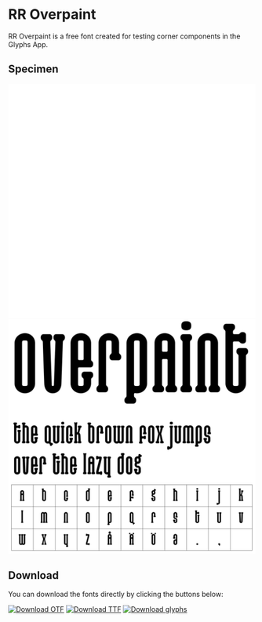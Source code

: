 # RR Overpaint

RR Overpaint is a free font created for testing corner components in the Glyphs App.

## Specimen
![](images/overpaint-specimen_white.svg#gh-dark-mode-only)![](images/overpaint-specimen_black.svg#gh-light-mode-only)

## Download
You can download the fonts directly by clicking the buttons below:

[![Download OTF](https://img.shields.io/badge/Download-OTF-blue)](https://github.com/typebrew/rr_overpaint/raw/main/fonts/RR_Overpaint-Regular.otf)
[![Download TTF](https://img.shields.io/badge/Download-TTF-blue)](https://github.com/typebrew/rr_overpaint/raw/main/fonts/RR_Overpaint-Regular.ttf)
[![Download glyphs](https://img.shields.io/badge/Download-glyphs-green)](https://github.com/typebrew/rr_overpaint/raw/main/src/glyphs/overpaint.glyphs)
